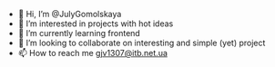 - 👋 Hi, I’m @JulyGomolskaya
- 👀 I’m interested in projects with hot ideas
- 🌱 I’m currently learning frontend
- 💞️ I’m looking to collaborate on interesting and simple (yet) project 
- 📫 How to reach me gjv1307@itb.net.ua

<!---
JulyGomolskaya/JulyGomolskaya is a ✨ special ✨ repository because its `README.md` (this file) appears on your GitHub profile.
You can click the Preview link to take a look at your changes.
--->
